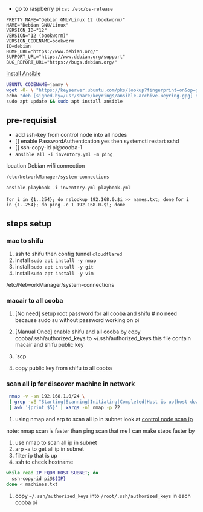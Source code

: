 - go to raspberry pi
  `cat /etc/os-release`

```
PRETTY_NAME="Debian GNU/Linux 12 (bookworm)"
NAME="Debian GNU/Linux"
VERSION_ID="12"
VERSION="12 (bookworm)"
VERSION_CODENAME=bookworm
ID=debian
HOME_URL="https://www.debian.org/"
SUPPORT_URL="https://www.debian.org/support"
BUG_REPORT_URL="https://bugs.debian.org/"
```

[install Ansible](https://docs.ansible.com/ansible/latest/installation_guide/installation_distros.html#installing-ansible-on-debian)

```bash
UBUNTU_CODENAME=jammy \
wget -O- \ "https://keyserver.ubuntu.com/pks/lookup?fingerprint=on&op=get&search=0x6125E2A8C77F2818FB7BD15B93C4A3FD7BB9C367" | sudo gpg --dearmour -o /usr/share/keyrings/ansible-archive-keyring.gpg \
echo "deb [signed-by=/usr/share/keyrings/ansible-archive-keyring.gpg] http://ppa.launchpad.net/ansible/ansible/ubuntu $UBUNTU_CODENAME main" | sudo tee /etc/apt/sources.list.d/ansible.list \
sudo apt update && sudo apt install ansible
```

## pre-requisist

- add ssh-key from control node into all nodes
- [] enable PasswordAuthentication yes then systemctl restart sshd
- [] ssh-copy-id pi@cooba-1
- `ansible all -i inventory.yml -m ping`

location Debian wifi connection

```sh
/etc/NetworkManager/system-connections
```

`ansible-playbook -i inventory.yml playbook.yml`

`for i in {1..254}; do nslookup 192.168.0.$i >> names.txt; done`
`for i in {1..254}; do ping -c 1 192.168.0.$i; done`

## steps setup

### mac to shifu

1. ssh to shifu then config tunnel `cloudflared`
1. install `sudo apt install -y nmap`
1. install `sudo apt install -y git`
1. install `sudo apt install -y vim`


/etc/NetworkManager/system-connections

### macair to all cooba

1. [No need] setup root password for all cooba and shifu # no need because sudo su without password working on pi
1. [Manual Once] enable shifu and all cooba by copy cooba/.ssh/authorized_keys to ~/.ssh/authorized_keys this file contain macair and shifu public key
1. `scp

1. copy public key from shifu to all cooba


### scan all ip for discover machine in network

```bash
 nmap -v -sn 192.168.1.0/24 \
 | grep -vE "Starting|Scanning|Initiating|Completed|Host is up|host down|Nmap done" \
 | awk '{print $5}' | xargs -n1 nmap -p 22
```
1. using nmap and arp to scan all ip in subnet look at [control node scan ip](../control-node/scan-ip-device-in-network.sh)


note: nmap scan is faster than ping scan that me I can make steps faster by
1. use nmap to scan all ip in subnet
1. arp -a to get all ip in subnet
1. filter ip that is up
1. ssh to check hostname


```bash
while read IP FQDN HOST SUBNET; do
  ssh-copy-id pi@${IP}
done < machines.txt
```

1. copy `~/.ssh/authorized_keys` into `/root/.ssh/authorized_keys` in each cooba pi
